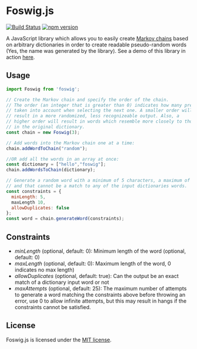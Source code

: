 # Foswig.js

[![Build Status](https://travis-ci.org/mrsharpoblunto/foswig.js.svg?branch=master)](https://travis-ci.org/mrsharpoblunto/foswig.js)
[![npm version](https://badge.fury.io/js/foswig.svg)](https://badge.fury.io/js/foswig)

A JavaScript library which allows you to easily create [Markov chains](http://en.wikipedia.org/wiki/Markov_chain) based on arbitrary dictionaries in order to create readable pseudo-random words (Yes, the name was generated by the library). See a demo of this library in action [here](http://mrsharpoblunto.github.io/foswig.js/).

## Usage

```javascript
import Foswig from 'foswig';

// Create the Markov chain and specify the order of the chain.
// The order (an integer that is greater than 0) indicates how many previous letters are 
// taken into account when selecting the next one. A smaller order will
// result in a more randomized, less recognizeable output. Also, a
// higher order will result in words which resemble more closely to those
// in the original dictionary.
const chain = new Foswig(3);

// Add words into the Markov chain one at a time:
chain.addWordToChain("random");

//OR add all the words in an array at once:
const dictionary = ["hello","foswig"];
chain.addWordsToChain(dictionary);

// Generate a random word with a minimum of 5 characters, a maximum of 10 letters, 
// and that cannot be a match to any of the input dictionaries words.
const constraints = { 
  minLength: 5, 
  maxLength 10, 
  allowDuplicates: false
};
const word = chain.generateWord(constraints);
```

  
## Constraints

- *minLength* (optional, default: 0): Minimum length of the word (optional, default: 0) 
- *maxLength* (optional, default: 0): Maximum length of the word, 0 indicates no max length)
- *allowDuplicates* (optional, default: true): Can the output be an exact match of a dictionary input word or not
- *maxAttempts* (optional, default: 25): The maximum number of attempts to generate a word matching the constraints above before throwing an error, use 0 to allow infinite attempts, but this may result in hangs if the constraints cannot be satisfied.


## License

Foswig.js is licensed under the [MIT license](https://github.com/mrsharpoblunto/foswig.js/blob/master/LICENSE).
